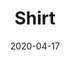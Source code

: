 ---
title: Shirt
hidden: true
date: 2020-04-17
featured_image: static/images/articles/post-2.jpg
image_caption: Photo by Dylan Gillis on Unsplash
excerpt: A meeting is a gathering of two or more people that has been convened for the purpose of achieving a common goal through verbal interaction.
price: 25
tags:
    - product
---